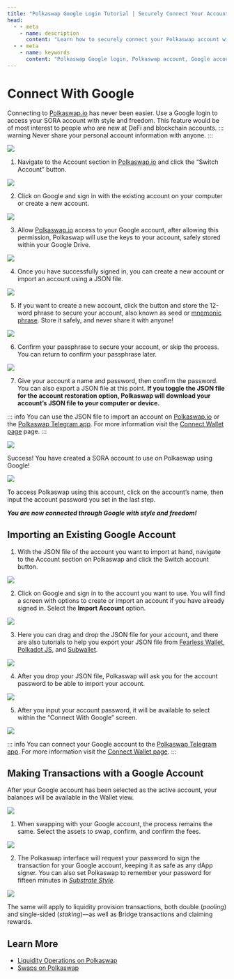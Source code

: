 ```yaml
---
title: "Polkaswap Google Login Tutorial | Securely Connect Your Account"
head:
  - - meta
    - name: description
      content: "Learn how to securely connect your Polkaswap account with a Google account in this step-by-step tutorial. Follow our guide to create a new account, import an existing one using a JSON file, and make secure transactions with your Google account. Ensure the safety of your assets on Polkaswap while enjoying style and freedom in your transactions."
  - - meta
    - name: keywords
      content: "Polkaswap Google login, Polkaswap account, Google account, Polkaswap tutorial, connect account, Google login tutorial, SORA account, import account, JSON file, transaction security"
---
```


# Connect With Google

Connecting to [Polkaswap.io](https://polkaswap.io/#/wallet) has never been easier. Use a Google login to access your SORA account with style and freedom.
This feature would be of most interest to people who are new at DeFi
and blockchain accounts.
::: warning
Never share your personal account information with anyone.
:::

![](.gitbook/assets/google-login-1.png)

1. Navigate to the Account section in [Polkaswap.io](https://polkaswap.io/#/wallet) and click the “Switch Account” button.

![](.gitbook/assets/google-login-2.png)

2. Click on Google and sign in with the existing account on your computer or create a new account.

![](.gitbook/assets/google-login-3.png)

3. Allow [Polkaswap.io](http://Polkaswap.io) access to your Google account, after allowing this permission, Polkaswap will use the keys to your account, safely stored within your Google Drive.

![](.gitbook/assets/google-login-4.png)

4. Once you have successfully signed in, you can create a new account or import an account using a JSON file.

![](.gitbook/assets/google-login-5.png)

5. If you want to create a new account, click the button and store the 12-word phrase to secure your account, also known as seed or [mnemonic phrase](create-an-address.md#restoring-account-from-mnemonic-in-different-applications). Store it safely, and never share it with anyone!

![](.gitbook/assets/google-login-6.png)

6. Confirm your passphrase to secure your account, or skip the process. You can return to confirm your passphrase later.

![](.gitbook/assets/google-login-7.png)

7. Give your account a name and password, then confirm the password. You can also export a JSON file at this point. **If you toggle the JSON file for the account restoration option, Polkaswap will download your account’s JSON file to your computer or device.**

::: info
You can use the JSON file to import an account on [Polkaswap.io](https://polkaswap.io/#/wallet) or the
[Polkaswap Telegram app](https://t.me/polkaswap_io_bot/app). For more
information visit the [Connect Wallet
page](/polkaswap-connect-wallet.md) page.
:::

![](.gitbook/assets/google-login-8.png)

Success! You have created a SORA account to use on Polkaswap using Google!

![](.gitbook/assets/google-importing-4.png)

To access Polkaswap using this account, click on the account’s name, then input the account password you set in the last step.

**_You are now connected through Google with style and freedom!_**

## Importing an Existing Google Account

1. With the JSON file of the account you want to import at hand, navigate to the Account section on Polkaswap and click the Switch account button.

![](.gitbook/assets/google-importing-1.png)

2. Click on Google and sign in to the account you want to use. You will find a screen with options to create or import an account if you have already signed in. Select the **Import Account** option.

![](.gitbook/assets/google-importing-2.png)

3. Here you can drag and drop the JSON file for your account, and there are also tutorials to help you export your JSON file from [Fearless
   Wallet](https://wiki.fearlesswallet.io/accounts/walkthrough/exporting-and-importing-a-wallet-using-a-json-file), [Polkadot JS](https://support.polkadot.network/support/solutions/articles/65000177677-how-to-export-your-json-backup-file), and [Subwallet](https://docs.subwallet.app/extension-user-guide/export-and-backup-an-account).

![](.gitbook/assets/google-importing-3.png)

4. After you drop your JSON file, Polkaswap will ask you for the account password to be able to import your account.

![](.gitbook/assets/google-importing-4.png)

5. After you input your account password, it will be available to select within the “Connect With Google” screen.

![](.gitbook/assets/google-importing-5.png)

::: info
You can connect your Google account to the [Polkaswap Telegram
app](https://t.me/polkaswap_io_bot). For more information visit the
[Connect Wallet page](/polkaswap-connect-wallet.md).
:::

## Making Transactions with a Google Account

After your Google account has been selected as the active account, your balances will be available in the Wallet view.

![](.gitbook/assets/google-transaction-1.png)

1. When swapping with your Google account, the process remains the same. Select the assets to swap, confirm, and confirm the fees.

![](.gitbook/assets/google-transaction-2.png)

2. The Polkaswap interface will request your password to sign the transaction for your Google account, keeping it as safe as any dApp signer. You can also set Polkaswap to remember your password for fifteen minutes in _[Substrate Style](create-an-address.md#via-polkadot-js-browser-plugin)_.

![](.gitbook/assets/google-transaction-3.png)

The same will apply to liquidity provision transactions, both double (_pooling_) and single-sided (_staking_)—as well as Bridge transactions and claiming rewards.

## Learn More

- [Liquidity Operations on Polkaswap](/provide-liquidity-to-xyk-pools-polkaswap)
- [Swaps on Polkaswap](/swap-polkaswap)
